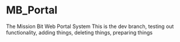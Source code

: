 # MB_Portal
The Mission Bit Web Portal System
This is the dev branch, testing out functionality, adding things, deleting things, preparing things
